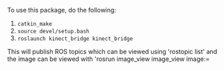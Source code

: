 

To use this package, do the following:
1. `catkin_make`
2. `source devel/setup.bash`
3. `roslaunch kinect_bridge kinect_bridge`

This will publish ROS topics which can be viewed using 'rostopic list' and the image can be viewed with 'rosrun image_view image_view image:=<topic name>